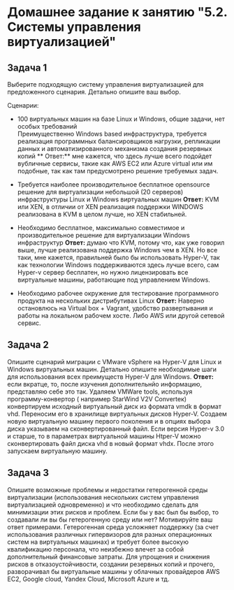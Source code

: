 # Домашнее задание к занятию "5.2. Системы управления виртуализацией"

## Задача 1 

Выберите подходящую систему управления виртуализацией для предложенного сценария. Детально опишите ваш выбор.

Сценарии:

- 100 виртуальных машин на базе Linux и Windows, общие задачи, нет особых требований  
Преимущественно Windows based инфраструктура, требуется реализация программных балансировщиков нагрузки, репликации данных и автоматизированного механизма создания резервных копий 
  ** Ответ:** мне кажется, что здесь лучше всего подойдет вубличные сервисы, такие как AWS EC2 или Azure virtual или им подобные, так как там предусмотрено решение требуемых задач.  

- Требуется наиболее производительное бесплатное opensource решение для виртуализации небольшой (20 серверов) инфраструктуры Linux и Windows виртуальных машин
  **Ответ:** KVM или XEN, в отличии от XEN реализация поддержки WINDOWS реализована в KVM в целом лучше, но XEN стабильней. 

- Необходимо бесплатное, максимально совместимое и производительное решение для виртуализации Windows инфраструктур
   **Ответ:** думаю что KVM, потому что, как уже говорил выше, лучше реализована поддержка Windows чем в XEN. Но все таки, мне кажется, правильней было бы использовать Hyper-V, так как технологии
   Windows поддерживаются здесь лучше всего, сам Hyper-v сервер бесплатен, но нужно лицензировать все виртуальные машины, работающие под управлением Windows.  
 
- Необходимо рабочее окружение для тестирование программного продукта на нескольких дистрибутивах Linux
   **Ответ:** Наверно остановлюсь на Virtual box + Vagrant, удобство развертывания и работы на локальном рабочем хосте. Либо AWS или другой сетевой сервис.

## Задача 2

Опишите сценарий миграции с VMware vSphere на Hyper-V для Linux и Windows виртуальных машин. Детально опишите необходимые шаги для использования всех преимуществ Hyper-V для Windows.
   **Ответ:** если вкратце, то, после изучения дополнительнйо информацию, представляю себе это так. Удаляем VMWare tools, используя программу-конвертор ( например StarWind V2V Converteк)
   конвертируем исходный виртуальный диск из формата vmdk в формат vhd. Переносим его в хранилище виртуальных дисков Hyper-V. Создаем новую виртуальную машину первого поколения и в опциях выбора диска
   указываем на сконвертированный файл. Если версия Hyper-v 3.0 и старше, то в параметрах виртуальной машины Htper-V можно сконвертировать файл диска vhd в новый формат vhdx. После этого запускаем 
   виртуальную машину.

## Задача 3 

Опишите возможные проблемы и недостатки гетерогенной среды виртуализации (использования нескольких систем управления виртуализацией одновременно) и что необходимо сделать для минимизации этих рисков и проблем. Если бы у вас был бы выбор, то создавали ли вы бы гетерогенную среду или нет? Мотивируйте ваш ответ примерами. 
   Гетерогенная среда усложняет поддержку (за счет использования различных гипервизоров для разных операционных систем на виртуальных машинах) и требует более высокую квалификацию персонала, 
   что неизбежно влечет за собой дополнительный финансовые затраты. Для упрощения и снижения рисков в отказоустойчивости, создании резервных копий и прочего, разворачивал бы виртуальные машины
   у облачных провайдеров AWS EC2, Google cloud, Yandex Cloud, Microsoft Azure и тд.
